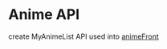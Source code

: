 # Anime API

create MyAnimeList API used into [animeFront](https://github.com/yatoogamii/animeFront)

